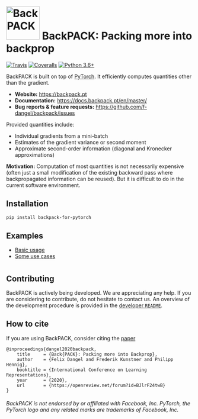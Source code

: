 # <img alt="BackPACK" src="./logo/backpack_logo_torch.svg" height="90"> BackPACK: Packing more into backprop

[![Travis](https://travis-ci.org/f-dangel/backpack.svg?branch=master)](https://travis-ci.org/f-dangel/backpack)
[![Coveralls](https://coveralls.io/repos/github/f-dangel/backpack/badge.svg?branch=master)](https://coveralls.io/github/f-dangel/backpack)
[![Python 3.6+](https://img.shields.io/badge/python-3.6+-blue.svg)](https://www.python.org/downloads/release/python-360/)

BackPACK is built on top of [PyTorch](https://github.com/pytorch/pytorch). It efficiently computes quantities other than the gradient.

- **Website:** https://backpack.pt
- **Documentation:** https://docs.backpack.pt/en/master/
- **Bug reports & feature requests:** https://github.com/f-dangel/backpack/issues

Provided quantities include:
- Individual gradients from a mini-batch
- Estimates of the gradient variance or second moment
- Approximate second-order information (diagonal and Kronecker approximations)

**Motivation:** Computation of most quantities is not necessarily expensive (often just a small modification of the existing backward pass where backpropagated information can be reused). But it is difficult to do in the current software environment.


## Installation
```bash
pip install backpack-for-pytorch
```

## Examples
- [Basic usage](https://docs.backpack.pt/en/master/basic_usage/example_all_in_one.html)
- [Some use cases](https://docs.backpack.pt/en/master/use_cases/index.html)

#
## Contributing
BackPACK is actively being developed.
We are appreciating any help.
If you are considering to contribute, do not hesitate to contact us.
An overview of the development procedure is provided in the [developer `README`](https://github.com/f-dangel/backpack/blob/master/README-dev.md).

## How to cite
If you are using BackPACK, consider citing the [paper](https://openreview.net/forum?id=BJlrF24twB)
```
@inproceedings{dangel2020backpack,
    title     = {Back{PACK}: Packing more into Backprop},
    author    = {Felix Dangel and Frederik Kunstner and Philipp Hennig},
    booktitle = {International Conference on Learning Representations},
    year      = {2020},
    url       = {https://openreview.net/forum?id=BJlrF24twB}
}
```

###### _BackPACK is not endorsed by or affiliated with Facebook, Inc. PyTorch, the PyTorch logo and any related marks are trademarks of Facebook, Inc._
